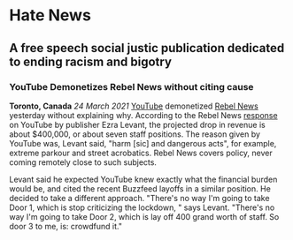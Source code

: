 # Hate News
## A free speech social justic publication dedicated to ending racism and bigotry

### YouTube Demonetizes Rebel News without citing cause

**Toronto, Canada** *24 March 2021* [YouTube](https://youtube.com) demonetized [Rebel News](https://www.rebelnews.com/) yesterday without
explaining why. According to the Rebel News [response](https://www.youtube.com/watch?v=oB6Lg9s6vhc) on YouTube by publisher Ezra Levant,
the projected drop in revenue is about $400,000, or about seven staff positions. The reason given by YouTube was, Levant said, "harm [sic] and dangerous acts",
for example, extreme parkour and street acrobatics. Rebel News covers policy, never coming remotely close to such subjects.

Levant said he expected YouTube knew exactly what the financial burden would be, and cited the recent Buzzfeed layoffs in a similar position. He decided to take a different approach. "There's no way I'm going to take Door 1, which is stop criticizing the lockdown, " says Levant.  "There's no way I'm going to take Door 2, which is lay off 400 grand worth of staff. So door 3 to me, is: crowdfund it."
